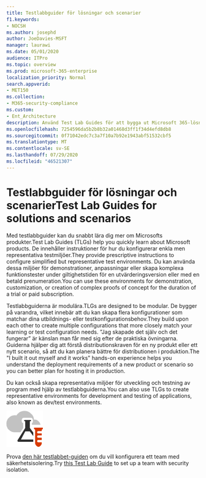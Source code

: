 ```yaml
---
title: Testlabbguider för lösningar och scenarier
f1.keywords:
- NOCSH
ms.author: josephd
author: JoeDavies-MSFT
manager: laurawi
ms.date: 05/01/2020
audience: ITPro
ms.topic: overview
ms.prod: microsoft-365-enterprise
localization_priority: Normal
search.appverid:
- MET150
ms.collection:
- M365-security-compliance
ms.custom:
- Ent_Architecture
description: Använd Test Lab Guides för att bygga ut Microsoft 365-lösningar och scenarier i en utvecklings-/testmiljö.
ms.openlocfilehash: 7254596da5b2b8b32a01468d3ff1f34d4efd8db8
ms.sourcegitcommit: 0f71042edc7c3a7f10a7b92e1943abf51532cbf5
ms.translationtype: MT
ms.contentlocale: sv-SE
ms.lasthandoff: 07/29/2020
ms.locfileid: "46521307"
---
```

# <a name="test-lab-guides-for-solutions-and-scenarios"></a><span data-ttu-id="d3b1b-103">Testlabbguider för lösningar och scenarier</span><span class="sxs-lookup"><span data-stu-id="d3b1b-103">Test Lab Guides for solutions and scenarios</span></span>

<span data-ttu-id="d3b1b-104">Med testlabbguider kan du snabbt lära dig mer om Microsofts produkter.</span><span class="sxs-lookup"><span data-stu-id="d3b1b-104">Test Lab Guides (TLGs) help you quickly learn about Microsoft products.</span></span> <span data-ttu-id="d3b1b-105">De innehåller instruktioner för hur du konfigurerar enkla men representativa testmiljöer.</span><span class="sxs-lookup"><span data-stu-id="d3b1b-105">They provide prescriptive instructions to configure simplified but representative test environments.</span></span> <span data-ttu-id="d3b1b-106">Du kan använda dessa miljöer för demonstrationer, anpassningar eller skapa komplexa funktionstester under giltighetstiden för en utvärderingsversion eller med en betald prenumeration.</span><span class="sxs-lookup"><span data-stu-id="d3b1b-106">You can use these environments for demonstration, customization, or creation of complex proofs of concept for the duration of a trial or paid subscription.</span></span> 

<span data-ttu-id="d3b1b-107">Testlabbguiderna är modulära.</span><span class="sxs-lookup"><span data-stu-id="d3b1b-107">TLGs are designed to be modular.</span></span> <span data-ttu-id="d3b1b-108">De bygger på varandra, vilket innebär att du kan skapa flera konfigurationer som matchar dina utbildnings- eller testkonfigurationsbehov.</span><span class="sxs-lookup"><span data-stu-id="d3b1b-108">They build upon each other to create multiple configurations that more closely match your learning or test configuration needs.</span></span> <span data-ttu-id="d3b1b-109">”Jag skapade det själv och det fungerar” är känslan man får med sig efter de praktiska övningarna. Guiderna hjälper dig att förstå distributionskraven för en ny produkt eller ett nytt scenario, så att du kan planera bättre för distributionen i produktion.</span><span class="sxs-lookup"><span data-stu-id="d3b1b-109">The "I built it out myself and it works" hands-on experience helps you understand the deployment requirements of a new product or scenario so you can better plan for hosting it in production.</span></span>

<span data-ttu-id="d3b1b-110">Du kan också skapa representativa miljöer för utveckling och testning av program med hjälp av testlabbguiderna.</span><span class="sxs-lookup"><span data-stu-id="d3b1b-110">You can also use TLGs to create representative environments for development and testing of applications, also known as dev/test environments.</span></span>
  
![Testlabbguider för Microsoft Cloud](../media/m365-enterprise-test-lab-guides/cloud-tlg-icon.png)

<span data-ttu-id="d3b1b-112">Prova [den här testlabbet-guiden](team-security-isolation-dev-test.md) om du vill konfigurera ett team med säkerhetsisolering.</span><span class="sxs-lookup"><span data-stu-id="d3b1b-112">Try [this Test Lab Guide](team-security-isolation-dev-test.md) to set up a team with security isolation.</span></span>


